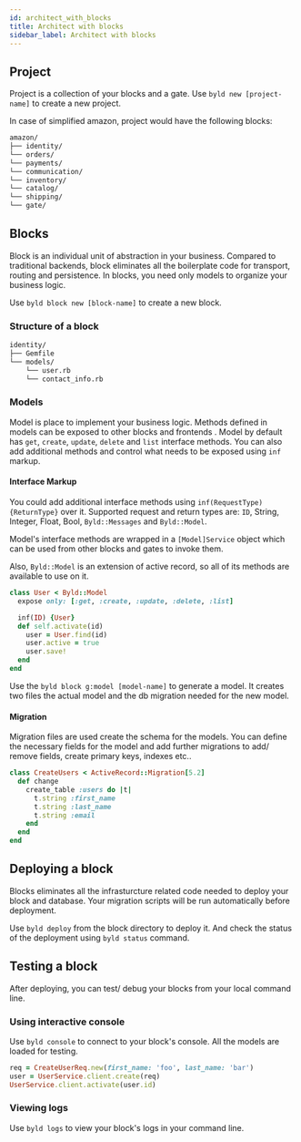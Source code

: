 ```yaml
---
id: architect_with_blocks
title: Architect with blocks
sidebar_label: Architect with blocks
---
```


## Project

Project is a collection of your blocks and a gate. Use `byld new [project-name]` to create a new project.

In case of simplified amazon, project would have the following blocks:

```sh
amazon/
├── identity/
└── orders/
└── payments/
└── communication/
└── inventory/
└── catalog/
└── shipping/
└── gate/
```

## Blocks

Block is an individual unit of abstraction in your business. Compared to
traditional backends, block eliminates all the boilerplate code for transport,
routing and persistence. In blocks, you need only models to organize your
business logic.

Use `byld block new [block-name]` to create a new block.

### Structure of a block

```sh
identity/
├── Gemfile
└── models/
    └── user.rb
    └── contact_info.rb
```
### Models
Model is place to implement your business logic. Methods defined in models
 can be exposed to other blocks and frontends . Model by default has
 `get`, `create`, `update`, `delete` and `list` interface methods. You can
 also add additional methods and control what needs to be exposed using `inf` markup.



#### Interface Markup
You could add additional interface methods using `inf(RequestType) {ReturnType}`
 over it. Supported request and return types are: `ID`, String,
 Integer, Float, Bool, `Byld::Messages` and `Byld::Model`.

Model's interface methods are wrapped in a `[Model]Service` object which can be
used from other blocks and gates to invoke them.

Also, `Byld::Model` is an extension of active record, so all of its methods
are available to use on it.

```ruby
class User < Byld::Model
  expose only: [:get, :create, :update, :delete, :list]

  inf(ID) {User}
  def self.activate(id)
    user = User.find(id)
    user.active = true
    user.save!
  end
end
```

Use the `byld block g:model [model-name]` to generate a model. It creates two
files the actual model and the db migration needed for the new model.

#### Migration
Migration files are used create the schema for the models. You can define the
necessary fields for the model and add further migrations to add/ remove
fields, create primary keys, indexes etc..

```ruby
class CreateUsers < ActiveRecord::Migration[5.2]
  def change
    create_table :users do |t|
      t.string :first_name
      t.string :last_name
      t.string :email
    end
  end
end
```

## Deploying a block

Blocks eliminates all the infrasturcture related code needed to deploy your
block and database. Your migration scripts will be run automatically before
deployment.

Use `byld deploy` from the block directory to deploy it. And check the status
of the deployment using `byld status` command.


## Testing a block

After deploying, you can test/ debug your blocks from your local command line.

### Using interactive console

Use `byld console` to connect to your block's console. All the models are
loaded for testing.

```ruby
req = CreateUserReq.new(first_name: 'foo', last_name: 'bar')
user = UserService.client.create(req)
UserService.client.activate(user.id)
```

### Viewing logs

Use `byld logs` to view your block's logs in your command line.
